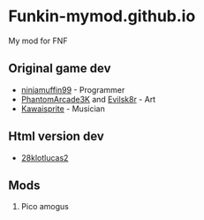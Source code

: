 # Funkin-mymod.github.io

My mod for FNF 

## Original game dev

- [ninjamuffin99](https://twitter.com/ninja_muffin99) - Programmer
- [PhantomArcade3K](https://twitter.com/phantomarcade3k) and [Evilsk8r](https://twitter.com/evilsk8r) - Art
- [Kawaisprite](https://twitter.com/kawaisprite) - Musician

## Html version dev

- [28klotlucas2](https://github.com/28klotlucas2)

## Mods

1. Pico amogus

